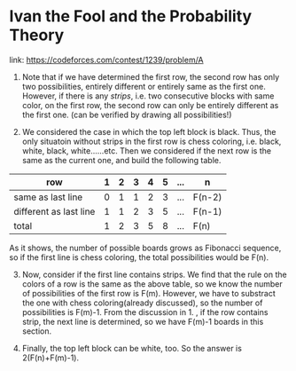 # Ivan the Fool and the Probability Theory
link: https://codeforces.com/contest/1239/problem/A
1. Note that if we have determined the first row, the second row has only two possibilities, entirely different or entirely same as the first one. However, if there is any *strips*, i.e. two consecutive blocks with same color, on the first row, the second row can only be entirely different as the first one. (can be verified by drawing all possibilities!)

2. We considered the case in which the top left block is black. Thus, the only situatoin without strips in the first row is chess coloring, i.e. black, white, black, white......etc. Then we considered if the next row is the same as the current one, and build the following table.

| row | 1 | 2 | 3 | 4 | 5 | ... | n |
|---------------|---|---|---|---|---|---|---|
| same as last line | 0 | 1 | 1 | 2 | 3 | ... | F(n-2) |
| different as last line | 1 | 1 | 2 | 3 | 5 | ... | F(n-1) |
| total | 1 | 2 | 3 | 5 | 8 | ... | F(n) |

As it shows, the number of possible boards grows as Fibonacci sequence, so if the first line is chess coloring, the total possibilities would be F(n).

3. Now, consider if the first line contains strips. We find that the rule on the colors of a row is the same as the above table, so we know the number of possibilities of the first row is F(m). However, we have to substract the one with chess coloring(already discussed), so the number of possibilities is F(m)-1. From the discussion in 1. , if the row contains strip, the next line is determined, so we have F(m)-1 boards in this section.

4. Finally, the top left block can be white, too. So the answer is 2(F(n)+F(m)-1).
